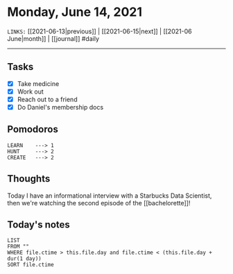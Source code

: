 # Monday, June 14, 2021
`LINKS:` [[2021-06-13|previous]] | [[2021-06-15|next]] |  [[2021-06 June|month]] | [[journal]] 
#daily

---
## Tasks
- [x]  Take medicine
- [x]  Work out
- [x]  Reach out to a friend
- [x]  Do Daniel's membership docs

## Pomodoros
```
LEARN    ---> 1
HUNT     ---> 2
CREATE   ---> 2
```

## Thoughts
Today I have an informational interview with a Starbucks Data Scientist, then we're watching the second episode of the [[bachelorette]]!

## Today's notes
```dataview
LIST 
FROM ""
WHERE file.ctime > this.file.day and file.ctime < (this.file.day + dur(1 day))
SORT file.ctime
```
